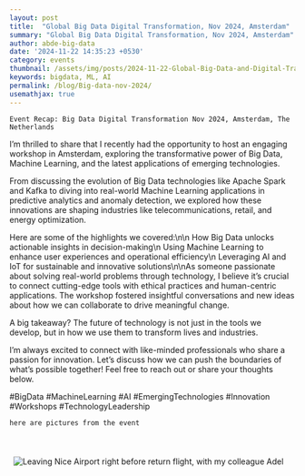 ```yaml
---
layout: post
title:  "Global Big Data Digital Transformation, Nov 2024, Amsterdam"
summary: "Global Big Data Digital Transformation, Nov 2024, Amsterdam"
author: abde-big-data
date: '2024-11-22 14:35:23 +0530'
category: events
thumbnail: /assets/img/posts/2024-11-22-Global-Big-Data-and-Digital-Transformation-Forum/pic4.jpeg
keywords: bigdata, ML, AI
permalink: /blog/Big-data-nov-2024/
usemathjax: true
---
```



`Event Recap: Big Data Digital Transformation Nov 2024, Amsterdam, The Netherlands `

I’m thrilled to share that I recently had the opportunity to host an engaging workshop in Amsterdam, exploring the transformative power of Big Data, Machine Learning, and the latest applications of emerging technologies. 

From discussing the evolution of Big Data technologies like Apache Spark and Kafka to diving into real-world Machine Learning applications in predictive analytics and anomaly detection, we explored how these innovations are shaping industries like telecommunications, retail, and energy optimization.

Here are some of the highlights we covered:\n\n How Big Data unlocks actionable insights in decision-making\n Using Machine Learning to enhance user experiences and operational efficiency\n Leveraging AI and IoT for sustainable and innovative solutions\n\nAs someone passionate about solving real-world problems through technology, I believe it’s crucial to connect cutting-edge tools with ethical practices and human-centric applications. The workshop fostered insightful conversations and new ideas about how we can collaborate to drive meaningful change.

A big takeaway? The future of technology is not just in the tools we develop, but in how we use them to transform lives and industries.

I’m always excited to connect with like-minded professionals who share a passion for innovation. Let’s discuss how we can push the boundaries of what’s possible together! Feel free to reach out or share your thoughts below.

#BigData #MachineLearning #AI #EmergingTechnologies #Innovation #Workshops #TechnologyLeadership


`here are pictures from the event`


<div style="text-align: center;">
  <img src="/assets/img/posts/2024-11-22-Global-Big-Data-and-Digital-Transformation-Forum/pic12.jpg" alt="Leaving Nice Airport right before return flight, with my colleague Adel" class="img-fluid">
  <p style="font-weight: bold; font-size: 1.5em; padding: 5px; display: inline-block;"></p>
</div>